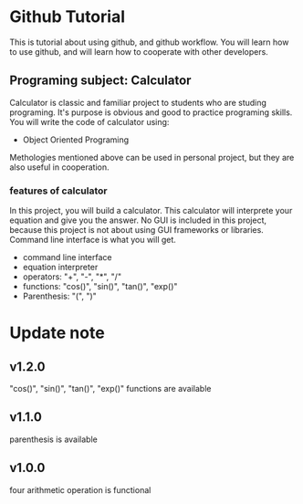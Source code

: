 # Github Tutorial

This is tutorial about using github, and github workflow.
You will learn how to use github, and will learn how to cooperate with other developers.

## Programing subject: Calculator

Calculator is classic and familiar project to students who are studing programing. It's purpose is obvious and good to practice programing skills. You will write the code of calculator using:

- Object Oriented Programing

Methologies mentioned above can be used in personal project, but they are also useful in cooperation.

### features of calculator

In this project, you will build a calculator. This calculator will interprete your equation and give you the answer. No GUI is included in this project, because this project is not about using GUI frameworks or libraries. Command line interface is what you will get.

- command line interface
- equation interpreter
- operators: "+", "-", "\*", "/"
- functions: "cos()", "sin()", "tan()", "exp()"
- Parenthesis: "(", ")"

# Update note

## v1.2.0

"cos()", "sin()", "tan()", "exp()" functions are available

## v1.1.0

parenthesis is available

## v1.0.0

four arithmetic operation is functional
